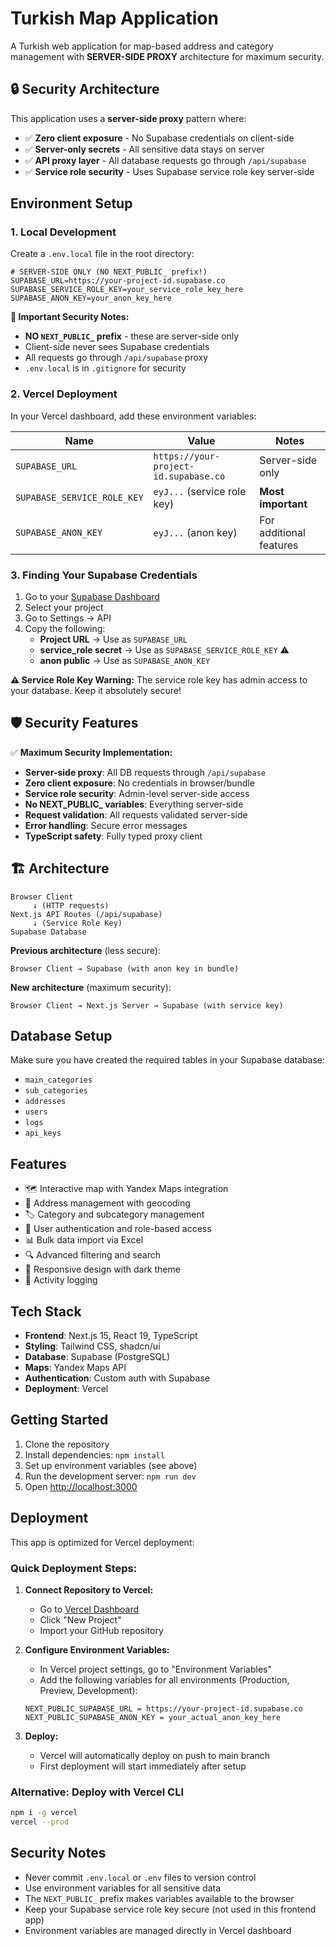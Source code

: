 # Turkish Map Application

A Turkish web application for map-based address and category management with **SERVER-SIDE PROXY** architecture for maximum security.

## 🔒 Security Architecture

This application uses a **server-side proxy** pattern where:
- ✅ **Zero client exposure** - No Supabase credentials on client-side
- ✅ **Server-only secrets** - All sensitive data stays on server
- ✅ **API proxy layer** - All database requests go through `/api/supabase`
- ✅ **Service role security** - Uses Supabase service role key server-side

## Environment Setup

### 1. Local Development

Create a `.env.local` file in the root directory:

```env
# SERVER-SIDE ONLY (NO NEXT_PUBLIC_ prefix!)
SUPABASE_URL=https://your-project-id.supabase.co
SUPABASE_SERVICE_ROLE_KEY=your_service_role_key_here
SUPABASE_ANON_KEY=your_anon_key_here
```

**🚨 Important Security Notes:**
- **NO `NEXT_PUBLIC_` prefix** - these are server-side only
- Client-side never sees Supabase credentials
- All requests go through `/api/supabase` proxy
- `.env.local` is in `.gitignore` for security

### 2. Vercel Deployment

In your Vercel dashboard, add these environment variables:

| Name | Value | Notes |
|------|-------|-------|
| `SUPABASE_URL` | `https://your-project-id.supabase.co` | Server-side only |
| `SUPABASE_SERVICE_ROLE_KEY` | `eyJ...` (service role key) | **Most important** |
| `SUPABASE_ANON_KEY` | `eyJ...` (anon key) | For additional features |

### 3. Finding Your Supabase Credentials

1. Go to your [Supabase Dashboard](https://supabase.com/dashboard)
2. Select your project
3. Go to Settings → API
4. Copy the following:
   - **Project URL** → Use as `SUPABASE_URL`
   - **service_role secret** → Use as `SUPABASE_SERVICE_ROLE_KEY` ⚠️
   - **anon public** → Use as `SUPABASE_ANON_KEY`

**⚠️ Service Role Key Warning:**
The service role key has admin access to your database. Keep it absolutely secure!

## 🛡️ Security Features

✅ **Maximum Security Implementation:**
- **Server-side proxy**: All DB requests through `/api/supabase` 
- **Zero client exposure**: No credentials in browser/bundle
- **Service role security**: Admin-level server-side access
- **No NEXT_PUBLIC_ variables**: Everything server-side
- **Request validation**: All requests validated server-side
- **Error handling**: Secure error messages
- **TypeScript safety**: Fully typed proxy client

## 🏗️ Architecture

```
Browser Client
     ↓ (HTTP requests)
Next.js API Routes (/api/supabase)
     ↓ (Service Role Key)
Supabase Database
```

**Previous architecture** (less secure):
```
Browser Client → Supabase (with anon key in bundle)
```

**New architecture** (maximum security):
```
Browser Client → Next.js Server → Supabase (with service key)
```

## Database Setup

Make sure you have created the required tables in your Supabase database:

- `main_categories`
- `sub_categories` 
- `addresses`
- `users`
- `logs`
- `api_keys`

## Features

- 🗺️ Interactive map with Yandex Maps integration
- 📍 Address management with geocoding
- 🏷️ Category and subcategory management
- 👥 User authentication and role-based access
- 📊 Bulk data import via Excel
- 🔍 Advanced filtering and search
- 📱 Responsive design with dark theme
- 📝 Activity logging

## Tech Stack

- **Frontend**: Next.js 15, React 19, TypeScript
- **Styling**: Tailwind CSS, shadcn/ui
- **Database**: Supabase (PostgreSQL)
- **Maps**: Yandex Maps API
- **Authentication**: Custom auth with Supabase
- **Deployment**: Vercel

## Getting Started

1. Clone the repository
2. Install dependencies: `npm install`
3. Set up environment variables (see above)
4. Run the development server: `npm run dev`
5. Open [http://localhost:3000](http://localhost:3000)

## Deployment

This app is optimized for Vercel deployment:

### Quick Deployment Steps:

1. **Connect Repository to Vercel:**
   - Go to [Vercel Dashboard](https://vercel.com/dashboard)
   - Click "New Project"
   - Import your GitHub repository

2. **Configure Environment Variables:**
   - In Vercel project settings, go to "Environment Variables"
   - Add the following variables for all environments (Production, Preview, Development):
   
   ```
   NEXT_PUBLIC_SUPABASE_URL = https://your-project-id.supabase.co
   NEXT_PUBLIC_SUPABASE_ANON_KEY = your_actual_anon_key_here
   ```

3. **Deploy:**
   - Vercel will automatically deploy on push to main branch
   - First deployment will start immediately after setup

### Alternative: Deploy with Vercel CLI

```bash
npm i -g vercel
vercel --prod
```

## Security Notes

- Never commit `.env.local` or `.env` files to version control
- Use environment variables for all sensitive data
- The `NEXT_PUBLIC_` prefix makes variables available to the browser
- Keep your Supabase service role key secure (not used in this frontend app)
- Environment variables are managed directly in Vercel dashboard
